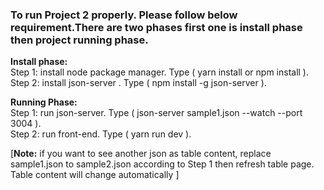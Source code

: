 ### To run Project 2 properly. Please follow below requirement.There are two phases first one is install phase then project running phase.

**Install phase:** <br/>
Step 1:  install node package manager. Type  ( yarn install or  npm install ).<br/>
Step 2:  install json-server . Type  ( npm install -g json-server ).

**Running Phase:** <br/>
Step 1: run json-server. Type  ( json-server sample1.json --watch --port 3004 ).<br/>
Step 2: run front-end. Type ( yarn run dev ).


[**Note:** if you want to see another json as table content, replace sample1.json to sample2.json according to Step 1 then refresh table page. Table content will change automatically ] 



